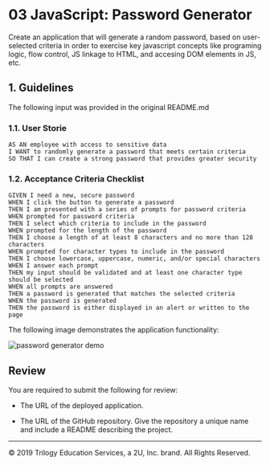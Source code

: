 # 03 JavaScript: Password Generator

Create an application that will generate a random password, based on user-selected criteria in order to exercise key javascript concepts like programing logic, flow control, JS linkage to HTML, and accesing DOM elements in JS, etc. 

## 1. Guidelines
The following input was provided in the original README.md 


### 1.1. User Storie
```
AS AN employee with access to sensitive data
I WANT to randomly generate a password that meets certain criteria
SO THAT I can create a strong password that provides greater security
```

### 1.2. Acceptance Criteria Checklist

```
GIVEN I need a new, secure password
WHEN I click the button to generate a password
THEN I am presented with a series of prompts for password criteria
WHEN prompted for password criteria
THEN I select which criteria to include in the password
WHEN prompted for the length of the password
THEN I choose a length of at least 8 characters and no more than 128 characters
WHEN prompted for character types to include in the password
THEN I choose lowercase, uppercase, numeric, and/or special characters
WHEN I answer each prompt
THEN my input should be validated and at least one character type should be selected
WHEN all prompts are answered
THEN a password is generated that matches the selected criteria
WHEN the password is generated
THEN the password is either displayed in an alert or written to the page
```

The following image demonstrates the application functionality:

![password generator demo](./Assets/03-javascript-homework-demo.png)

## Review

You are required to submit the following for review:

* The URL of the deployed application.

* The URL of the GitHub repository. Give the repository a unique name and include a README describing the project.

- - -
© 2019 Trilogy Education Services, a 2U, Inc. brand. All Rights Reserved.
